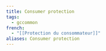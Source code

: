 ```yaml
---
title: Consumer protection
tags:
  - gccommon
french:
  - "[[Protection du consommateur]]"
aliases: Consumer protection
---
```

